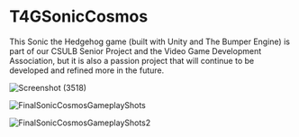 # T4GSonicCosmos
This Sonic the Hedgehog game (built with Unity and The Bumper Engine) is part of our CSULB Senior Project and the Video Game Development Association, but it is also a passion project that will continue to be developed and refined more in the future.

![Screenshot (3518)](https://github.com/waffle5/T4GSonicCosmos/assets/14338380/0fa3b191-8c61-4cb3-8d73-75af2967c41e)

![FinalSonicCosmosGameplayShots](https://github.com/waffle5/T4GSonicCosmos/assets/14338380/5bf8b267-84f9-4547-b169-76628fd661d1)

![FinalSonicCosmosGameplayShots2](https://github.com/waffle5/T4GSonicCosmos/assets/14338380/18c95189-b47e-45e0-b135-ac437ed79eb3)

